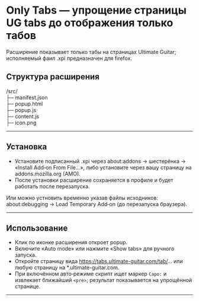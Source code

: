 # Only Tabs — упрощение страницы UG tabs до отображения только табов
Расширение показывает только табы на страницах Ultimate Guitar; исполняемый фаил .xpi предназначен для firefox.

## Структура расширения
/src/  
├─ manifest.json  
├─ popup.html  
├─ popup.js  
├─ content.js  
├─ icon.png

---

## Установка
- Установите подписанный .xpi через about:addons → шестерёнка → «Install Add‑on From File…», либо установите через вашу страницу на addons.mozilla.org (AMO).  
- После установки расширение сохраняется в профиле и будет работать после перезапуска.

Или можно устновить временно указав файлы исходников: about:debugging → Load Temporary Add‑on (до перезапуска браузера).

---

## Использование
- Клик по иконке расширения откроет popup.  
- Включите «Auto mode» или нажмите «Show tabs» для ручного запуска.  
- Откройте страницу вида https://tabs.ultimate-guitar.com/tab/... или любую страницу на *.ultimate-guitar.com.  
- При включённом авто‑режиме скрипт ищет маркер `Capo:` и извлекает ближайший `<pre>`; результат показывается на упрощённой странице.

---
